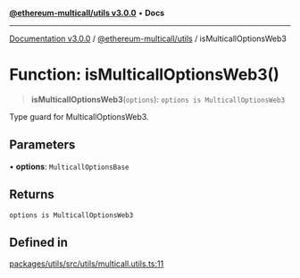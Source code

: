 [**@ethereum-multicall/utils v3.0.0**](../README.md) • **Docs**

***

[Documentation v3.0.0](../../../packages.md) / [@ethereum-multicall/utils](../README.md) / isMulticallOptionsWeb3

# Function: isMulticallOptionsWeb3()

> **isMulticallOptionsWeb3**(`options`): `options is MulticallOptionsWeb3`

Type guard for MulticallOptionsWeb3.

## Parameters

• **options**: `MulticallOptionsBase`

## Returns

`options is MulticallOptionsWeb3`

## Defined in

[packages/utils/src/utils/multicall.utils.ts:11](https://github.com/niZmosis/ethereum-multicall/blob/759805f36c7ddb05e5fad0eb8478dcf22871af59/packages/utils/src/utils/multicall.utils.ts#L11)
